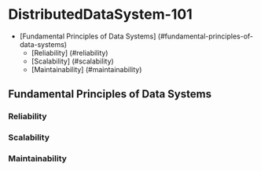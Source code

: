 # DistributedDataSystem-101

* [Fundamental Principles of Data Systems] (#fundamental-principles-of-data-systems)
    * [Reliability] (#reliability)
    * [Scalability] (#scalability)
    * [Maintainability] (#maintainability)



## Fundamental Principles of Data Systems

### Reliability

### Scalability

### Maintainability
